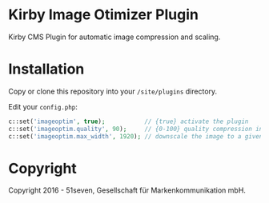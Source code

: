 # Kirby Image Otimizer Plugin
Kirby CMS Plugin for automatic image compression and scaling.

# Installation

Copy or clone this repository into your `/site/plugins` directory.

Edit your `config.php`:
```php
c::set('imageoptim', true);           // {true} activate the plugin
c::set('imageoptim.quality', 90);     // {0-100} quality compression in percentage. 0 = lowest quality, 100 = highest quality
c::set('imageoptim.max_width', 1920); // downscale the image to a given width
```

# Copyright

Copyright 2016 - 51seven, Gesellschaft für Markenkommunikation mbH.
